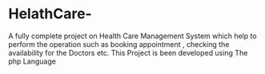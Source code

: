 # HelathCare-
A fully complete project  on  Health Care Management System which help to perform the operation such as  booking appointment  , checking the availability for the  Doctors etc. This Project is been developed  using The php Language 
